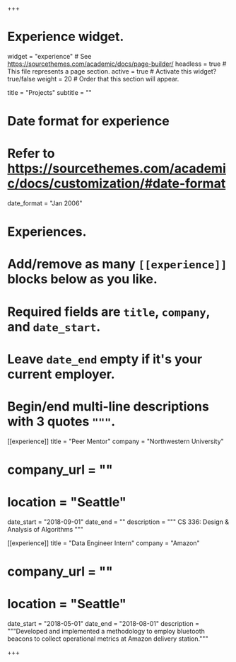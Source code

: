 +++
# Experience widget.
widget = "experience"  # See https://sourcethemes.com/academic/docs/page-builder/
headless = true  # This file represents a page section.
active = true  # Activate this widget? true/false
weight = 20  # Order that this section will appear.

title = "Projects"
subtitle = ""

# Date format for experience
#   Refer to https://sourcethemes.com/academic/docs/customization/#date-format
date_format = "Jan 2006"

# Experiences.
#   Add/remove as many `[[experience]]` blocks below as you like.
#   Required fields are `title`, `company`, and `date_start`.
#   Leave `date_end` empty if it's your current employer.
#   Begin/end multi-line descriptions with 3 quotes `"""`.
[[experience]]
  title = "Peer Mentor"
  company = "Northwestern University"
# company_url = ""
# location = "Seattle"
  date_start = "2018-09-01"
  date_end = ""
  description = """
  CS 336: Design & Analysis of Algorithms
  """

[[experience]]
  title = "Data Engineer Intern"
  company = "Amazon"
# company_url = ""
# location = "Seattle"
  date_start = "2018-05-01"
  date_end = "2018-08-01"
  description = """Developed and implemented a methodology to employ bluetooth beacons to collect operational metrics at Amazon delivery station."""

+++
